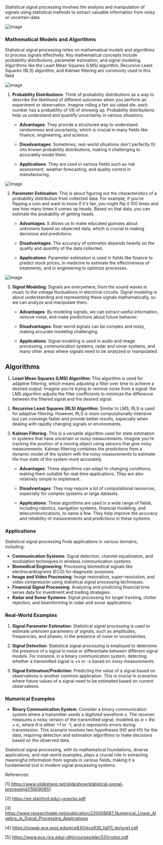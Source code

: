 Statistical signal processing involves the analysis and manipulation of signals using statistical methods to extract valuable information from noisy or uncertain data. 

![image](1.png)

### Mathematical Models and Algorithms

Statistical signal processing relies on mathematical models and algorithms to process signals effectively. Key mathematical concepts include probability distributions, parameter estimation, and signal modeling. Algorithms like the Least Mean Squares (LMS) algorithm, Recursive Least Squares (RLS) algorithm, and Kalman filtering are commonly used in this field

![image](2.png)


1. **Probability Distributions**: Think of probability distributions as a way to describe the likelihood of different outcomes when you perform an experiment or observation. Imagine rolling a fair six-sided die: each number has a probability of 1/6 of showing up. Probability distributions help us understand and quantify uncertainty in various situations.

   - **Advantages**: They provide a structured way to understand randomness and uncertainty, which is crucial in many fields like finance, engineering, and science.
   
   - **Disadvantages**: Sometimes, real-world situations don't perfectly fit into known probability distributions, making it challenging to accurately model them.
   
   - **Applications**: They are used in various fields such as risk assessment, weather forecasting, and quality control in manufacturing.

![image](3.png)


2. **Parameter Estimation**: This is about figuring out the characteristics of a probability distribution from collected data. For example, if you're flipping a coin and want to know if it's fair, you might flip it 100 times and see how many times it comes up heads. Based on that data, you can estimate the probability of getting heads.

   - **Advantages**: It allows us to make educated guesses about unknowns based on observed data, which is crucial in making decisions and predictions.
   
   - **Disadvantages**: The accuracy of estimates depends heavily on the quality and quantity of the data collected.
   
   - **Applications**: Parameter estimation is used in fields like finance to predict stock prices, in medicine to estimate the effectiveness of treatments, and in engineering to optimize processes.

![image](4.webp)

3. **Signal Modeling**: Signals are everywhere, from the sound waves in music to the voltage fluctuations in electrical circuits. Signal modeling is about understanding and representing these signals mathematically, so we can analyze and manipulate them.

   - **Advantages**: By modeling signals, we can extract useful information, remove noise, and make predictions about future behavior.
   
   - **Disadvantages**: Real-world signals can be complex and noisy, making accurate modeling challenging.
   
   - **Applications**: Signal modeling is used in audio and image processing, communication systems, radar and sonar systems, and many other areas where signals need to be analyzed or manipulated.


## Algorithms

1. **Least Mean Squares (LMS) Algorithm**: This algorithm is used for adaptive filtering, which means adjusting a filter over time to achieve a desired output. Imagine you're trying to remove noise from a signal: the LMS algorithm adjusts the filter coefficients to minimize the difference between the filtered signal and the desired signal.

2. **Recursive Least Squares (RLS) Algorithm**: Similar to LMS, RLS is used for adaptive filtering. However, RLS is more computationally intensive but can converge faster and provide better results, especially when dealing with rapidly changing signals or environments.

3. **Kalman Filtering**: This is a versatile algorithm used for state estimation in systems that have uncertain or noisy measurements. Imagine you're tracking the position of a moving object using sensors that give noisy measurements. Kalman filtering combines the predictions from a dynamic model of the system with the noisy measurements to estimate the true state of the system more accurately.

   - **Advantages**: These algorithms can adapt to changing conditions, making them suitable for real-time applications. They are also relatively simple to implement.
   
   - **Disadvantages**: They may require a lot of computational resources, especially for complex systems or large datasets.
   
   - **Applications**: These algorithms are used in a wide range of fields, including robotics, navigation systems, financial modeling, and telecommunications, to name a few. They help improve the accuracy and reliability of measurements and predictions in these systems.

### Applications

Statistical signal processing finds applications in various domains, including:

- **Communication Systems**: Signal detection, channel equalization, and modulation techniques in wireless communication systems.
- **Biomedical Engineering**: Processing biomedical signals like electrocardiograms (ECG) for diagnostic purposes.
- **Image and Video Processing**: Image restoration, super-resolution, and video compression using statistical signal processing techniques.
- **Financial Signal Processing**: Analyzing and predicting financial time series data for investment and trading strategies.
- **Radar and Sonar Systems**: Signal processing for target tracking, clutter rejection, and beamforming in radar and sonar applications.

### Real-World Examples

1. **Signal Parameter Estimation**: Statistical signal processing is used to estimate unknown parameters of signals, such as amplitudes, frequencies, and phases, in the presence of noise or uncertainties.

2. **Signal Detection**: Statistical signal processing is employed to determine the presence of a signal in noise or differentiate between different signal models. For instance, in a binary communication system, detecting whether a transmitted signal is +s or -s based on noisy measurements.

3. **Signal Estimation/Prediction**: Predicting the value of a signal based on observations is another common application. This is crucial in scenarios where future values of a signal need to be estimated based on current observations.

### Numerical Examples

- **Binary Communication System**: Consider a binary communication system where a transmitter sends a digitized waveform s. The receiver measures a noisy version of the transmitted signal, modeled as xi = θsi + ϵi, where θ is either +1 or -1, and ϵi represents errors during transmission. This scenario involves two hypotheses (H0 and H1) for the data, requiring detection and estimation algorithms to make decisions based on the observed data.

Statistical signal processing, with its mathematical foundations, diverse applications, and real-world examples, plays a crucial role in extracting meaningful information from signals in various fields, making it a fundamental tool in modern signal processing systems.

References:

[1] https://www.slideshare.net/slideshow/statistical-signal-processing1/56090851

[2] https://ee.stanford.edu/~gray/sp.pdf

[3] https://www.researchgate.net/publication/220058687_Numerical_Linear_Algebra_in_Signal_Processing_Applications

[4] https://nowak.ece.wisc.edu/ece830/ece830_fall11_lecture1.pdf

[5] https://www.ece.rice.edu/~dhj/courses/elec531/notes.pdf